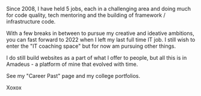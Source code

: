 Since 2008, I have held 5 jobs, each in a challenging area and doing much for code quality, tech mentoring and the building of framework / infrastructure code.

With a few breaks in between to pursue my creative and ideative ambitions, you can fast forward to 2022 when I left my last full time IT job. I still wish to enter the "IT coaching space" but for now am pursuing other things.

I do still build websites as a part of what I offer to people, but all this is in Amadeus - a platform of mine that evolved with time.

See my "Career Past" page and my college portfolios.

Xoxox